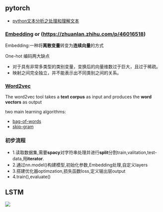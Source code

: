 ## pytorch

- [python文本分析之处理和理解文本](https://zhuanlan.zhihu.com/p/340879728)

### [Embedding](https://towardsdatascience.com/neural-network-embeddings-explained-4d028e6f0526) or (https://zhuanlan.zhihu.com/p/46016518)

Embedding:一种将**离散变量**转变为**连续向量**的方式

One-hot 编码两大缺点

- 对于具有非常多类型的类别变量，变换后的向量维数过于巨大，且过于稀疏。
- 映射之间完全独立，并不能表示出不同类别之间的关系。

### [Word2vec](https://code.google.com/archive/p/word2vec/)

The word2vec tool takes a **text corpus** as input and produces the **word vectors** as output

two main learning algorithms:
- [bag-of-words](https://arxiv.org/pdf/1301.3781.pdf)
- [skip-gram](https://arxiv.org/pdf/1310.4546.pdf)

### 初步流程
- 1.读取数据集,需要**spacy**对字符串处理并进行**split**分割train,valitation,test-data,用**iterator**.
- 2.通过nn.model()构建模型,初始化参数,Embedding处理,自定义layers
- 3.搭建优化器optimzation,损失函数loss,定义输出层output
- 4.train(),evaluate()

## LSTM

![](assets/LSTM.png)
